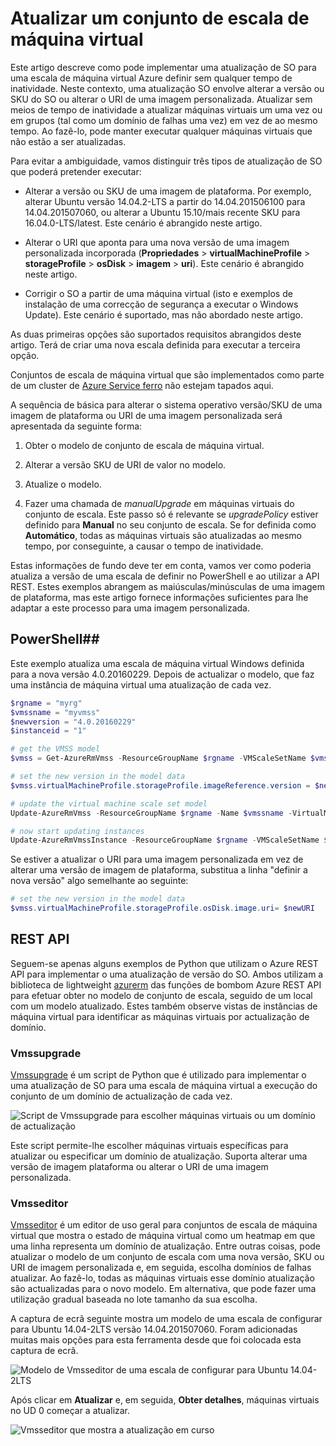<properties
    pageTitle="Implementar uma aplicação nos conjuntos de escala de máquina virtual | Microsoft Azure"
    description="Implementar uma aplicação nos conjuntos de escala de máquina virtual"
    services="virtual-machine-scale-sets"
    documentationCenter=""
    authors="gbowerman"
    manager="timlt"
    editor=""
    tags="azure-resource-manager"/>

<tags
    ms.service="virtual-machine-scale-sets"
    ms.workload="na"
    ms.tgt_pltfrm="na"
    ms.devlang="na"
    ms.topic="article"
    ms.date="09/13/2016"
    ms.author="guybo"/>


# <a name="upgrade-a-virtual-machine-scale-set"></a>Atualizar um conjunto de escala de máquina virtual

Este artigo descreve como pode implementar uma atualização de SO para uma escala de máquina virtual Azure definir sem qualquer tempo de inatividade. Neste contexto, uma atualização SO envolve alterar a versão ou SKU do SO ou alterar o URI de uma imagem personalizada. Atualizar sem meios de tempo de inatividade a atualizar máquinas virtuais um uma vez ou em grupos (tal como um domínio de falhas uma vez) em vez de ao mesmo tempo. Ao fazê-lo, pode manter executar qualquer máquinas virtuais que não estão a ser atualizadas.

Para evitar a ambiguidade, vamos distinguir três tipos de atualização de SO que poderá pretender executar:

- Alterar a versão ou SKU de uma imagem de plataforma. Por exemplo, alterar Ubuntu versão 14.04.2-LTS a partir do 14.04.201506100 para 14.04.201507060, ou alterar a Ubuntu 15.10/mais recente SKU para 16.04.0-LTS/latest. Este cenário é abrangido neste artigo.

- Alterar o URI que aponta para uma nova versão de uma imagem personalizada incorporada (**Propriedades** > **virtualMachineProfile** > **storageProfile** > **osDisk** > **imagem** > **uri**). Este cenário é abrangido neste artigo.

- Corrigir o SO a partir de uma máquina virtual (isto e exemplos de instalação de uma correcção de segurança a executar o Windows Update). Este cenário é suportado, mas não abordado neste artigo.

As duas primeiras opções são suportados requisitos abrangidos deste artigo. Terá de criar uma nova escala definida para executar a terceira opção.

Conjuntos de escala de máquina virtual que são implementados como parte de um cluster de [Azure Service ferro](https://azure.microsoft.com/services/service-fabric/) não estejam tapados aqui.

A sequência de básica para alterar o sistema operativo versão/SKU de uma imagem de plataforma ou URI de uma imagem personalizada será apresentada da seguinte forma:

1. Obter o modelo de conjunto de escala de máquina virtual.

2. Alterar a versão SKU de URI de valor no modelo.

3. Atualize o modelo.

4. Fazer uma chamada de *manualUpgrade* em máquinas virtuais do conjunto de escala. Este passo só é relevante se *upgradePolicy* estiver definido para **Manual** no seu conjunto de escala. Se for definida como **Automático**, todas as máquinas virtuais são atualizadas ao mesmo tempo, por conseguinte, a causar o tempo de inatividade.


Estas informações de fundo deve ter em conta, vamos ver como poderia atualiza a versão de uma escala de definir no PowerShell e ao utilizar a API REST. Estes exemplos abrangem as maiúsculas/minúsculas de uma imagem de plataforma, mas este artigo fornece informações suficientes para lhe adaptar a este processo para uma imagem personalizada.

## <a name="powershell"></a>PowerShell##

Este exemplo atualiza uma escala de máquina virtual Windows definida para a nova versão 4.0.20160229. Depois de actualizar o modelo, que faz uma instância de máquina virtual uma atualização de cada vez.

```powershell
$rgname = "myrg"
$vmssname = "myvmss"
$newversion = "4.0.20160229"
$instanceid = "1"

# get the VMSS model
$vmss = Get-AzureRmVmss -ResourceGroupName $rgname -VMScaleSetName $vmssname

# set the new version in the model data
$vmss.virtualMachineProfile.storageProfile.imageReference.version = $newversion

# update the virtual machine scale set model
Update-AzureRmVmss -ResourceGroupName $rgname -Name $vmssname -VirtualMachineScaleSet $vmss

# now start updating instances
Update-AzureRmVmssInstance -ResourceGroupName $rgname -VMScaleSetName $vmssname -InstanceId $instanceId
```

Se estiver a atualizar o URI para uma imagem personalizada em vez de alterar uma versão de imagem de plataforma, substitua a linha "definir a nova versão" algo semelhante ao seguinte:

```powershell
# set the new version in the model data
$vmss.virtualMachineProfile.storageProfile.osDisk.image.uri= $newURI
```


## <a name="the-rest-api"></a>REST API

Seguem-se apenas alguns exemplos de Python que utilizam o Azure REST API para implementar o uma atualização de versão do SO. Ambos utilizam a biblioteca de lightweight [azurerm](https://pypi.python.org/pypi/azurerm) das funções de bombom Azure REST API para efetuar obter no modelo de conjunto de escala, seguido de um local com um modelo atualizado. Estes também observe vistas de instâncias de máquina virtual para identificar as máquinas virtuais por actualização de domínio.

### <a name="vmssupgrade"></a>Vmssupgrade

 [Vmssupgrade](https://github.com/gbowerman/vmsstools) é um script de Python que é utilizado para implementar o uma atualização de SO para uma escala de máquina virtual a execução do conjunto de um domínio de actualização de cada vez.

![Script de Vmssupgrade para escolher máquinas virtuais ou um domínio de actualização](./media/virtual-machine-scale-sets-upgrade-scale-set/vmssupgrade-screenshot.png)

Este script permite-lhe escolher máquinas virtuais específicas para atualizar ou especificar um domínio de atualização. Suporta alterar uma versão de imagem plataforma ou alterar o URI de uma imagem personalizada.

### <a name="vmsseditor"></a>Vmsseditor

[Vmsseditor](https://github.com/gbowerman/vmssdashboard) é um editor de uso geral para conjuntos de escala de máquina virtual que mostra o estado de máquina virtual como um heatmap em que uma linha representa um domínio de atualização. Entre outras coisas, pode atualizar o modelo de um conjunto de escala com uma nova versão, SKU ou URI de imagem personalizada e, em seguida, escolha domínios de falhas atualizar. Ao fazê-lo, todas as máquinas virtuais esse domínio atualização são actualizadas para o novo modelo. Em alternativa, que pode fazer uma utilização gradual baseada no lote tamanho da sua escolha.  

A captura de ecrã seguinte mostra um modelo de uma escala de configurar para Ubuntu 14.04-2LTS versão 14.04.201507060. Foram adicionadas muitas mais opções para esta ferramenta desde que foi colocada esta captura de ecrã.

![Modelo de Vmsseditor de uma escala de configurar para Ubuntu 14.04-2LTS](./media/virtual-machine-scale-sets-upgrade-scale-set/vmssEditor1.png)

Após clicar em **Atualizar** e, em seguida, **Obter detalhes**, máquinas virtuais no UD 0 começar a atualizar.

![Vmsseditor que mostra a atualização em curso](./media/virtual-machine-scale-sets-upgrade-scale-set/vmssEditor2.png)
